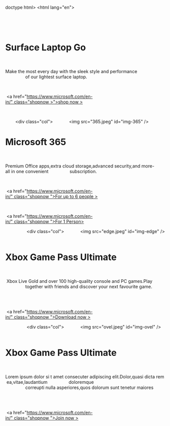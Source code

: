 doctype html>
<html lang="en">

<head>
    <meta charset="UTF-8" />
    <meta 4http-equiv="X-UA-Compatible" content="IE=edge" />
    <meta name="description" content="Example Consulting Pvt.Ltd" />
    <meta name="viewport" content="width=device-width, initial-scale=1.0" />
    <link rel="stylesheet" href="https://use.fontawesome.com/44da50e13f.css">
</head>
<style>
    .row {
        overflow: auto;
    }

    .col {
        float: left;
        width:15%;
        margin-right:10%;
        
    }
    .col:nth-child(4n){
        margin:0;
    }

    #img-pro {
        width: 200px;
    }

    #img-365 {
        width: 200px;
    }

    #img-edge {
        width: 200px;
    }

    #img-ovel {
        width: 200px;
    }

    a {
        text-decoration: underline;
        color:royalblue;
    }
    
</style>

<body>
    <div class="row">
        <div class="col">
            <img src="pro.jpeg" id="img-pro" />
            <h1>Surface Laptop Go</h1>
            <p>Make the most every day with the sleek style and performance
                of our lightest surface laptop.
            </p>

            <p> <a href="https://www.microsoft.com/en-in/" class="shopnow >">shop now ></a></p>
        </div>

        <div class="col">
            <img src="365.jpeg" id="img-365" />
            <h1>Microsoft 365</h1>
            <p>Premium Office apps,extra cloud storage,advanced security,and more-all in one convenient
                subscription. </p>
            <p> <a href="https://www.microsoft.com/en-in/" class="shopnow ">For up to 6 people ></a></p>
            <p> <a href="https://www.microsoft.com/en-in/" class="shopnow ">For 1 Person></a></p>
        </div>
        <div class="col">
            <img src="edge.jpeg" id="img-edge" />
            <h1>Xbox Game Pass Ultimate</h1>
            <p> Xbox Live Gold and over 100 high-quality console and PC games.Play
                together with friends and discover your next favourite game.
            </p>
            
            <p> <a href="https://www.microsoft.com/en-in/" class="shopnow ">Download now ></a></p>
        </div>
        <div class="col">
            <img src="ovel.jpeg" id="img-ovel" />
            <h1>Xbox Game Pass Ultimate</h1>
            <p>Lorem ipsum dolor si t amet consecuter adipiscing elit.Dolor,quasi dicta rem ea,vitae,laudantium
                doloremque
                correupti nulla asperiores,quos dolorum sunt tenetur maiores
            </p>
            <p> <a href="https://www.microsoft.com/en-in/" class="shopnow ">Join now ></a></p>
        </div>
    </div>

</body>

</html>
